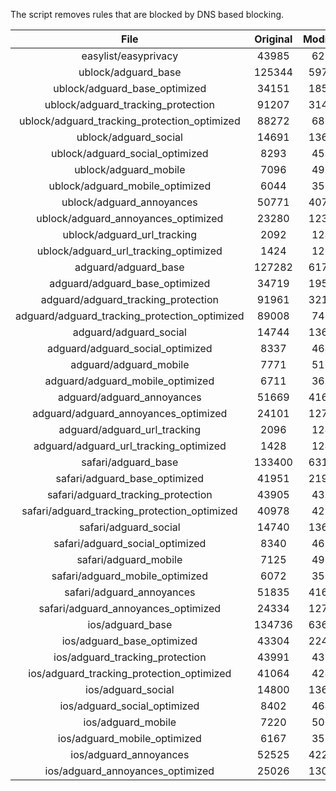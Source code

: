 The script removes rules that are blocked by DNS based blocking.


| File | Original | Modified |
|:----:|:-----:|:-----:|
| easylist/easyprivacy | 43985 | 6280 |
| ublock/adguard_base | 125344 | 59725 |
| ublock/adguard_base_optimized | 34151 | 18525 |
| ublock/adguard_tracking_protection | 91207 | 31423 |
| ublock/adguard_tracking_protection_optimized | 88272 | 6809 |
| ublock/adguard_social | 14691 | 13615 |
| ublock/adguard_social_optimized | 8293 | 4598 |
| ublock/adguard_mobile | 7096 | 4927 |
| ublock/adguard_mobile_optimized | 6044 | 3527 |
| ublock/adguard_annoyances | 50771 | 40781 |
| ublock/adguard_annoyances_optimized | 23280 | 12310 |
| ublock/adguard_url_tracking | 2092 | 1241 |
| ublock/adguard_url_tracking_optimized | 1424 | 1238 |
| adguard/adguard_base | 127282 | 61761 |
| adguard/adguard_base_optimized | 34719 | 19550 |
| adguard/adguard_tracking_protection | 91961 | 32125 |
| adguard/adguard_tracking_protection_optimized | 89008 | 7497 |
| adguard/adguard_social | 14744 | 13676 |
| adguard/adguard_social_optimized | 8337 | 4642 |
| adguard/adguard_mobile | 7771 | 5100 |
| adguard/adguard_mobile_optimized | 6711 | 3694 |
| adguard/adguard_annoyances | 51669 | 41603 |
| adguard/adguard_annoyances_optimized | 24101 | 12710 |
| adguard/adguard_url_tracking | 2096 | 1246 |
| adguard/adguard_url_tracking_optimized | 1428 | 1243 |
| safari/adguard_base | 133400 | 63148 |
| safari/adguard_base_optimized | 41951 | 21980 |
| safari/adguard_tracking_protection | 43905 | 4383 |
| safari/adguard_tracking_protection_optimized | 40978 | 4238 |
| safari/adguard_social | 14740 | 13666 |
| safari/adguard_social_optimized | 8340 | 4632 |
| safari/adguard_mobile | 7125 | 4963 |
| safari/adguard_mobile_optimized | 6072 | 3558 |
| safari/adguard_annoyances | 51835 | 41694 |
| safari/adguard_annoyances_optimized | 24334 | 12780 |
| ios/adguard_base | 134736 | 63667 |
| ios/adguard_base_optimized | 43304 | 22497 |
| ios/adguard_tracking_protection | 43991 | 4391 |
| ios/adguard_tracking_protection_optimized | 41064 | 4246 |
| ios/adguard_social | 14800 | 13698 |
| ios/adguard_social_optimized | 8402 | 4646 |
| ios/adguard_mobile | 7220 | 5005 |
| ios/adguard_mobile_optimized | 6167 | 3597 |
| ios/adguard_annoyances | 52525 | 42276 |
| ios/adguard_annoyances_optimized | 25026 | 13069 |